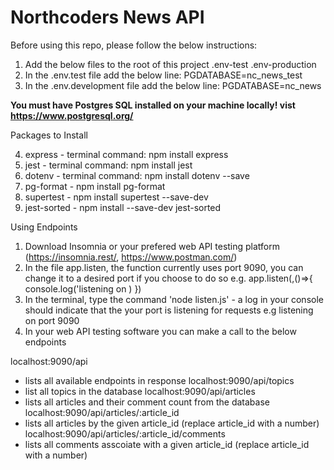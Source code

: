 # Northcoders News API

Before using this repo, please follow the below instructions:

1. Add the below files to the root of this project
 .env-test
 .env-production
2. In the .env.test file add the below line:
PGDATABASE=nc_news_test
3. In the .env.development file add the below line:
PGDATABASE=nc_news

**You must have Postgres SQL installed on your machine locally! vist https://www.postgresql.org/**

Packages to Install 

4. express - terminal command: npm install express
5. jest - terminal command: npm install jest
6. dotenv - terminal command: npm install dotenv --save
7. pg-format - npm install pg-format
8. supertest - npm install supertest --save-dev
9. jest-sorted - npm install --save-dev jest-sorted

Using Endpoints

1. Download Insomnia or your prefered web API testing platform (https://insomnia.rest/, https://www.postman.com/)
2. In the file app.listen, the function currently uses port 9090, you can change it to a desired port if you choose to do so e.g. app.listen(<port>,()=>{
    console.log('listening on <port>)
})
3. In the terminal, type the command 'node listen.js' - a log in your console should indicate that the your port is listening for requests e.g listening on port 9090
4. In your web API testing software you can make a call to the below endpoints

localhost:9090/api
 - lists all available endpoints in response
localhost:9090/api/topics
 - list all topics in the database
localhost:9090/api/articles
 - lists all articles and their comment count from the database
localhost:9090/api/articles/:article_id
 - lists all articles by the given article_id (replace article_id with a number)
localhost:9090/api/articles/:article_id/comments
 - lists all comments asscoiate with a given article_id (replace article_id with a number)


